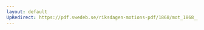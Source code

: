 ```yaml
---
layout: default
UpRedirect: https://pdf.swedeb.se/riksdagen-motions-pdf/1868/mot_1868__ak__00003/mot_1868__ak__00003_001.pdf
---
```

